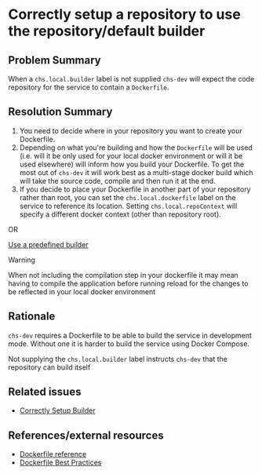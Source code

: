 # Correctly setup a repository to use the repository/default builder

## Problem Summary

When a `chs.local.builder` label is not supplied `chs-dev` will expect the code
repository for the service to contain a `Dockerfile`.

## Resolution Summary

1. You need to decide where in your repository you want to create your
  Dockerfile.
2. Depending on what you're building and how the `Dockerfile` will be used
  (i.e. will it be only used for your local docker environment or will it be
  used elsewhere) will inform how you build your Dockerfile. To get the most
  out of `chs-dev` it will work best as a multi-stage docker build which will
  take the source code, compile and then run it at the end.
3. If you decide to place your Dockerfile in another part of your repository
  rather than root, you can set the `chs.local.dockerfile` label on the service
  to reference its location. Setting `chs.local.repoContext` will specify a
  different docker context (other than repository root).

OR

[Use a predefined builder](./correctly-setup-builder.md)

> [!WARNING]
> When not including the compilation step in your dockerfile it may mean
> having to compile the application before running reload for the changes to be
> reflected in your local docker environment

## Rationale

`chs-dev` requires a Dockerfile to be able to build the service in development
mode. Without one it is harder to build the service using Docker Compose.

Not supplying the `chs.local.builder` label instructs `chs-dev` that the
repository can build itself

## Related issues

* [Correctly Setup Builder](./correctly-setup-builder.md)

## References/external resources

* [Dockerfile reference](https://docs.docker.com/reference/dockerfile/)
* [Dockerfile Best Practices](https://docs.docker.com/build/building/best-practices/)
